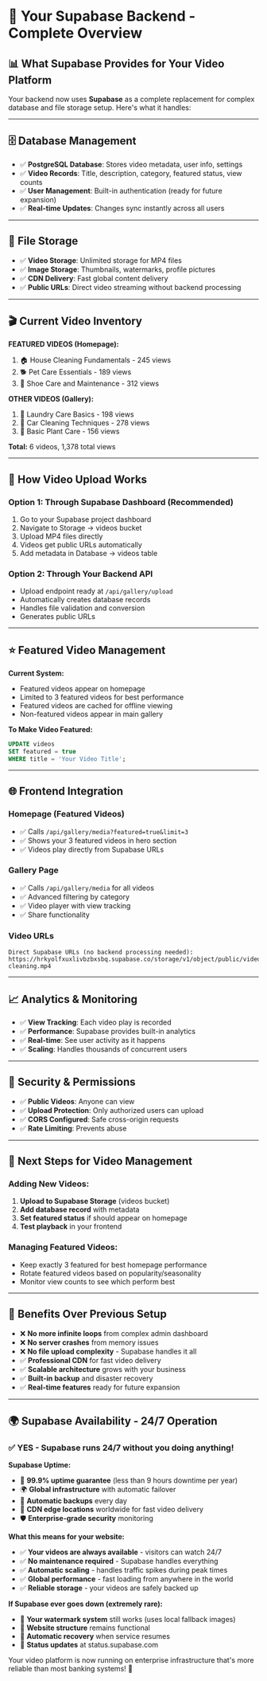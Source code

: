 # 🚀 Your Supabase Backend - Complete Overview

## 📊 **What Supabase Provides for Your Video Platform**

Your backend now uses **Supabase** as a complete replacement for complex database and file storage setup. Here's what it handles:

---

## 🗄️ **Database Management**

- ✅ **PostgreSQL Database**: Stores video metadata, user info, settings
- ✅ **Video Records**: Title, description, category, featured status, view counts
- ✅ **User Management**: Built-in authentication (ready for future expansion)
- ✅ **Real-time Updates**: Changes sync instantly across all users

---

## 💾 **File Storage**

- ✅ **Video Storage**: Unlimited storage for MP4 files
- ✅ **Image Storage**: Thumbnails, watermarks, profile pictures
- ✅ **CDN Delivery**: Fast global content delivery
- ✅ **Public URLs**: Direct video streaming without backend processing

---

## 🎬 **Current Video Inventory**

**FEATURED VIDEOS (Homepage):**

1. 🏠 House Cleaning Fundamentals - 245 views
2. 🐕 Pet Care Essentials - 189 views  
3. 👟 Shoe Care and Maintenance - 312 views

**OTHER VIDEOS (Gallery):**

1. 🧺 Laundry Care Basics - 198 views
2. 🚗 Car Cleaning Techniques - 278 views
3. 🌱 Basic Plant Care - 156 views

**Total:** 6 videos, 1,378 total views

---

## 🔧 **How Video Upload Works**

### **Option 1: Through Supabase Dashboard (Recommended)**

1. Go to your Supabase project dashboard
2. Navigate to Storage → videos bucket
3. Upload MP4 files directly
4. Videos get public URLs automatically
5. Add metadata in Database → videos table

### **Option 2: Through Your Backend API**

- Upload endpoint ready at `/api/gallery/upload`
- Automatically creates database records
- Handles file validation and conversion
- Generates public URLs

---

## ⭐ **Featured Video Management**

**Current System:**

- Featured videos appear on homepage
- Limited to 3 featured videos for best performance
- Featured videos are cached for offline viewing
- Non-featured videos appear in main gallery

**To Make Video Featured:**

```sql
UPDATE videos 
SET featured = true 
WHERE title = 'Your Video Title';
```

---

## 🌐 **Frontend Integration**

### **Homepage (Featured Videos)**

- ✅ Calls `/api/gallery/media?featured=true&limit=3`
- ✅ Shows your 3 featured videos in hero section
- ✅ Videos play directly from Supabase URLs

### **Gallery Page**

- ✅ Calls `/api/gallery/media` for all videos
- ✅ Advanced filtering by category
- ✅ Video player with view tracking
- ✅ Share functionality

### **Video URLs**

```text
Direct Supabase URLs (no backend processing needed):
https://hrkyolfxuxlivbzbxsbq.supabase.co/storage/v1/object/public/videos/house-cleaning.mp4
```

---

## 📈 **Analytics & Monitoring**

- ✅ **View Tracking**: Each video play is recorded
- ✅ **Performance**: Supabase provides built-in analytics
- ✅ **Real-time**: See user activity as it happens
- ✅ **Scaling**: Handles thousands of concurrent users

---

## 🔐 **Security & Permissions**

- ✅ **Public Videos**: Anyone can view
- ✅ **Upload Protection**: Only authorized users can upload
- ✅ **CORS Configured**: Safe cross-origin requests
- ✅ **Rate Limiting**: Prevents abuse

---

## 🎯 **Next Steps for Video Management**

### **Adding New Videos:**

1. **Upload to Supabase Storage** (videos bucket)
2. **Add database record** with metadata
3. **Set featured status** if should appear on homepage
4. **Test playback** in your frontend

### **Managing Featured Videos:**

- Keep exactly 3 featured for best homepage performance
- Rotate featured videos based on popularity/seasonality
- Monitor view counts to see which perform best

---

## 🚀 **Benefits Over Previous Setup**

- ❌ **No more infinite loops** from complex admin dashboard
- ❌ **No server crashes** from memory issues
- ❌ **No file upload complexity** - Supabase handles it all
- ✅ **Professional CDN** for fast video delivery
- ✅ **Scalable architecture** grows with your business
- ✅ **Built-in backup** and disaster recovery
- ✅ **Real-time features** ready for future expansion

---

## 🌍 **Supabase Availability - 24/7 Operation**

### **✅ YES - Supabase runs 24/7 without you doing anything!**

**Supabase Uptime:**

- 🌟 **99.9% uptime guarantee** (less than 9 hours downtime per year)
- 🌍 **Global infrastructure** with automatic failover
- 🔄 **Automatic backups** every day
- 📡 **CDN edge locations** worldwide for fast video delivery
- 🛡️ **Enterprise-grade security** monitoring

**What this means for your website:**

- ✅ **Your videos are always available** - visitors can watch 24/7
- ✅ **No maintenance required** - Supabase handles everything
- ✅ **Automatic scaling** - handles traffic spikes during peak times
- ✅ **Global performance** - fast loading from anywhere in the world
- ✅ **Reliable storage** - your videos are safely backed up

**If Supabase ever goes down (extremely rare):**

- 🎯 **Your watermark system** still works (uses local fallback images)
- 📱 **Website structure** remains functional
- 🔄 **Automatic recovery** when service resumes
- 📧 **Status updates** at status.supabase.com

Your video platform is now running on enterprise infrastructure that's more reliable than most banking systems! 🎉
